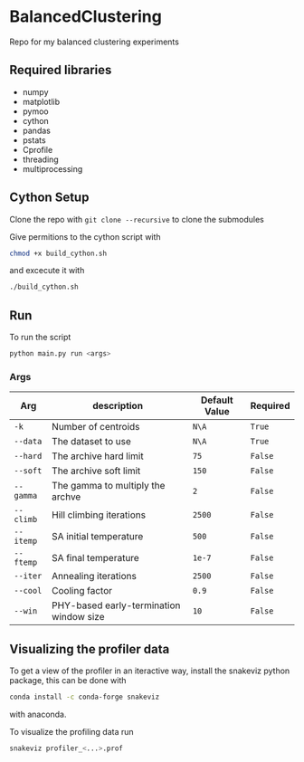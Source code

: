# BalancedClustering

Repo for my balanced clustering experiments

## Required libraries

* numpy
* matplotlib
* pymoo
* cython
* pandas
* pstats
* Cprofile
* threading
* multiprocessing

## Cython Setup

Clone the repo with `git clone --recursive` to clone the submodules

Give permitions to the cython script with

```sh
chmod +x build_cython.sh
```

and excecute it with

```sh
./build_cython.sh
```

## Run

To run the script

```sh
python main.py run <args>
```

### Args

| Arg    | description | Default Value | Required|
|--------|-------------|---------------|---------|
|`-k`| Number of centroids | `N\A` | `True` |
|`--data`| The dataset to use | `N\A` | `True` |
|`--hard`| The archive hard limit | `75` | `False` |
|`--soft`| The archive soft limit | `150`| `False` |
|`--gamma`| The gamma to multiply the archve | `2` | `False` |
|`--climb`| Hill climbing iterations | `2500` | `False` |
|`--itemp`| SA initial temperature | `500` | `False` |
|`--ftemp`| SA final temperature | `1e-7` | `False` |
|`--iter`|Annealing iterations | `2500` | `False` |
|`--cool`| Cooling factor | `0.9` | `False` |
|`--win`| PHY-based early-termination window size | `10` | `False` |

## Visualizing the profiler data

To get a view of the profiler in an iteractive way, install the snakeviz python package, this can be done with

```sh
conda install -c conda-forge snakeviz
```

with anaconda.

To visualize the profiling data run

```sh
snakeviz profiler_<...>.prof
```
